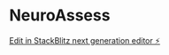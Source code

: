 # NeuroAssess

[Edit in StackBlitz next generation editor ⚡️](https://stackblitz.com/~/github.com/Daudi-D/NeuroAssess)